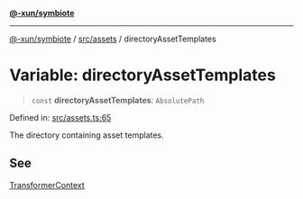 [**@-xun/symbiote**](../../../README.md)

***

[@-xun/symbiote](../../../README.md) / [src/assets](../README.md) / directoryAssetTemplates

# Variable: directoryAssetTemplates

> `const` **directoryAssetTemplates**: `AbsolutePath`

Defined in: [src/assets.ts:65](https://github.com/Xunnamius/symbiote/blob/138da875f3247f966687e95b91c7caf822df3c49/src/assets.ts#L65)

The directory containing asset templates.

## See

[TransformerContext](../type-aliases/TransformerContext.md)
